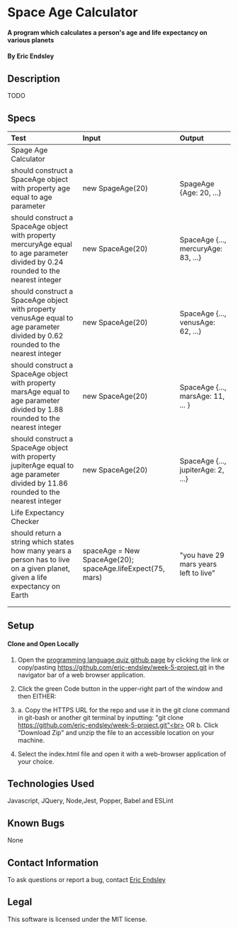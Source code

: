 # Space Age Calculator

#### A program which calculates a person's age and life expectancy on various planets

#### By Eric Endsley

## Description
TODO

## Specs
| Test | Input | Output |
| :----------- | :----------------------| :----------- |
| Spage Age Calculator |||
| should construct a SpaceAge object with property age equal to age parameter | new SpageAge(20) | SpageAge {Age: 20, ...} |
| should construct a SpaceAge object with property mercuryAge equal to age parameter divided by 0.24 rounded to the nearest integer | new SpaceAge(20) | SpaceAge {..., mercuryAge: 83, ...}|
| should construct a SpaceAge object with property venusAge equal to age parameter divided by 0.62 rounded to the nearest integer | new SpaceAge(20) | SpaceAge {..., venusAge: 62, ...}|
| should construct a SpaceAge object with property marsAge equal to age parameter divided by 1.88 rounded to the nearest integer | new SpaceAge(20) | SpaceAge {..., marsAge: 11, ... }|
| should construct a SpaceAge object with property jupiterAge equal to age parameter divided by 11.86 rounded to the nearest integer | new SpaceAge(20) | SpaceAge {..., jupiterAge: 2, ...}|
|Life Expectancy Checker|||
| should return a string which states how many years a person has to live on a given planet, given a life expectancy on Earth | spaceAge = New SpaceAge(20); spaceAge.lifeExpect(75, mars) | "you have 29 mars years left to live" |
||||
||||


## Setup
#### Clone and Open Locally
 1. Open the [programming language quiz github page](https://github.com/eric-endsley/week-5-project.git) by clicking the link or copy/pasting https://github.com/eric-endsley/week-5-project.git in the navigator bar of a web browser application.

 2. Click the green Code button in the upper-right part of the window and then EITHER:

 3. a. Copy the HTTPS URL for the repo and use it in the git clone command in git-bash or another git terminal by inputting: "git clone https://github.com/eric-endsley/week-5-project.git"<br> 
 OR b. Click "Download Zip" and unzip the file to an accessible location on your machine.

 4. Select the index.html file and open it with a web-browser application of your choice.

## Technologies Used
Javascript, JQuery, Node,Jest, Popper, Babel and ESLint

## Known Bugs
None

## Contact Information
To ask questions or report a bug, contact [Eric Endsley](mailto:eric.endsley4@gmail.com)

## Legal
This software is licensed under the MIT license.